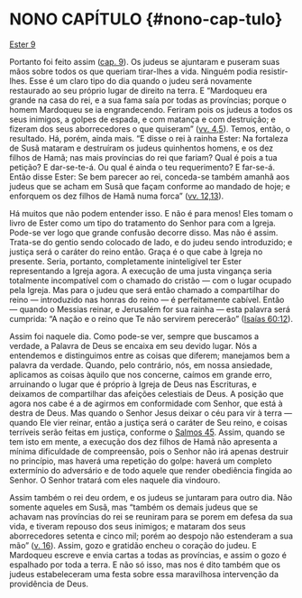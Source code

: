 # NONO CAPÍTULO {#nono-cap-tulo}

[Ester 9](http://bibliaonline.com.br/acf/et/9)

Portanto foi feito assim ([cap. 9](http://bibliaonline.com.br/acf/et/9)). Os judeus se ajuntaram e puseram suas mãos sobre todos os que queriam tirar-lhes a vida. Ninguém podia resistir-lhes. Esse é um claro tipo do dia quando o judeu será novamente restaurado ao seu próprio lugar de direito na terra. E “Mardoqueu era grande na casa do rei, e a sua fama saía por todas as províncias; porque o homem Mardoqueu se ia engrandecendo. Feriram pois os judeus a todos os seus inimigos, a golpes de espada, e com matança e com destruição; e fizeram dos seus aborrecedores o que quiseram” ([vv. 4,5](http://bibliaonline.com.br/acf/et/9/4,5)). Temos, então, o resultado. Há, porém, ainda mais. “E disse o rei à rainha Ester: Na fortaleza de Susã mataram e destruíram os judeus quinhentos homens, e os dez filhos de Hamã; nas mais províncias do rei que fariam? Qual é pois a tua petição? E dar-se-te-á. Ou qual é ainda o teu requerimento? E far-se-á. Então disse Ester: Se bem parecer ao rei, conceda-se também amanhã aos judeus que se acham em Susã que façam conforme ao mandado de hoje; e enforquem os dez filhos de Hamã numa forca” ([vv. 12,13](http://bibliaonline.com.br/acf/et/9/12,13)).

Há muitos que não podem entender isso. E não é para menos! Eles tomam o livro de Ester como um tipo do tratamento do Senhor para com a Igreja. Pode-se ver logo que grande confusão decorre disso. Mas não é assim. Trata-se do gentio sendo colocado de lado, e do judeu sendo introduzido; e justiça será o caráter do reino então. Graça é o que cabe à Igreja no presente. Seria, portanto, completamente ininteligível ter Ester representando a Igreja agora. A execução de uma justa vingança seria totalmente incompatível com o chamado do cristão — com o lugar ocupado pela Igreja. Mas para o judeu que será então chamado a compartilhar do reino — introduzido nas honras do reino — é perfeitamente cabível. Então — quando o Messias reinar, e Jerusalém for sua rainha — esta palavra será cumprida: “A nação e o reino que Te não servirem perecerão” ([Isaías 60:12](http://bibliaonline.com.br/acf/is/60/12)).

Assim foi naquele dia. Como pode-se ver, sempre que buscamos a verdade, a Palavra de Deus se encaixa em seu devido lugar. Nós a entendemos e distinguimos entre as coisas que diferem; manejamos bem a palavra da verdade. Quando, pelo contrário, nós, em nossa ansiedade, aplicamos as coisas àquilo que nos concerne, caímos em grande erro, arruinando o lugar que é próprio à Igreja de Deus nas Escrituras, e deixamos de compartilhar das afeições celestiais de Deus. A posição que agora nos cabe é a de agirmos em conformidade com Senhor, que está à destra de Deus. Mas quando o Senhor Jesus deixar o céu para vir à terra — quando Ele vier reinar, então a justiça será o caráter de Seu reino, e coisas terríveis serão feitas em justiça, conforme o [Salmos 45](http://bibliaonline.com.br/acf/sl/45). Assim, quando se tem isto em mente, a execução dos dez filhos de Hamã não apresenta a mínima dificuldade de compreensão, pois o Senhor não irá apenas destruir no princípio, mas haverá uma repetição do golpe: haverá um completo extermínio do adversário e de todo aquele que render obediência fingida ao Senhor. O Senhor tratará com eles naquele dia vindouro.

Assim também o rei deu ordem, e os judeus se juntaram para outro dia. Não somente aqueles em Susã, mas “também os demais judeus que se achavam nas províncias do rei se reuniram para se porem em defesa da sua vida, e tiveram repouso dos seus inimigos; e mataram dos seus aborrecedores setenta e cinco mil; porém ao despojo não estenderam a sua mão” ([v. 16](http://bibliaonline.com.br/acf/et/9/16)). Assim, gozo e gratidão encheu o coração do judeu. E Mardoqueu escreve e envia cartas a todas as províncias, e assim o gozo é espalhado por toda a terra. E não só isso, mas nos é dito também que os judeus estabeleceram uma festa sobre essa maravilhosa intervenção da providência de Deus.
